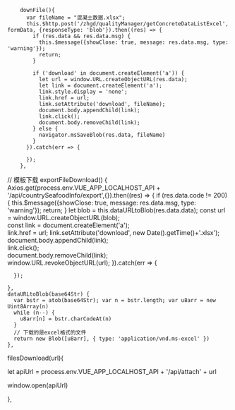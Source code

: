 <!-- blob -->

```
    downFile(){
      var fileName = "混凝土数据.xlsx";
      this.$http.post('/zhgd/qualityManager/getConcreteDataListExcel', formData, {responseType: 'blob'}).then((res) => {
        if (res.data && res.data.msg) {
          this.$message({showClose: true, message: res.data.msg, type: 'warning'});
          return;
        }

        if ('download' in document.createElement('a')) {
          let url = window.URL.createObjectURL(res.data);
          let link = document.createElement('a');
          link.style.display = 'none';
          link.href = url;
          link.setAttribute('download', fileName);
          document.body.appendChild(link);
          link.click();
          document.body.removeChild(link);
        } else {
          navigator.msSaveBlob(res.data, fileName)
        }
      }).catch(err => {

      });
    },
```

<!-- base64 -->

// 模板下载
    exportFileDownload() {
      Axios.get(process.env.VUE_APP_LOCALHOST_API + '/api/countrySeafoodInfo/export',{}).then((res) => {
        if (res.data.code != 200) {
          this.$message({showClose: true, message: res.data.msg, type: 'warning'});
          return;
        }
        let blob = this.dataURLtoBlob(res.data.data);
        const url = window.URL.createObjectURL(blob);  
        const link = document.createElement('a');  
        link.href = url;
        link.setAttribute('download', new Date().getTime()+'.xlsx');  
        document.body.appendChild(link);  
        link.click();  
        document.body.removeChild(link);  
        window.URL.revokeObjectURL(url);
      }).catch(err => {

      });
    
    },
    dataURLtoBlob(base64Str) {
      var bstr = atob(base64Str); var n = bstr.length; var u8arr = new Uint8Array(n)
      while (n--) {
        u8arr[n] = bstr.charCodeAt(n)
      }
      // 下载的是excel格式的文件
      return new Blob([u8arr], { type: 'application/vnd.ms-excel' })
    },



filesDownload(url){

   let apiUrl = process.env.VUE_APP_LOCALHOST_API + '/api/attach' + url

   window.open(apiUrl)

  },